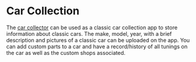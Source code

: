 # Car Collection

The [car collector](https://car-collector.herokuapp.com/cars/) can be used as a classic car collection app to store information about classic cars. The make, model, year, with a brief description and pictures of a classic car can be uploaded on the app. You can add custom parts to a car and have a record/history of all tunings on the car as well as the custom shops associated.

